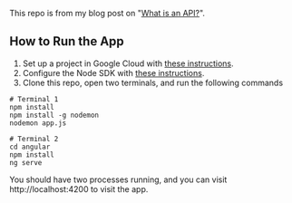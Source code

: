 This repo is from my blog post on "[What is an API?](https://www.zachgollwitzer.com/posts/what-is-an-api/)".

## How to Run the App

1. Set up a project in Google Cloud with [these instructions](https://cloud.google.com/vision/docs/setup).
2. Configure the Node SDK with [these instructions](https://cloud.google.com/vision/docs/libraries).
3. Clone this repo, open two terminals, and run the following commands

```
# Terminal 1
npm install
npm install -g nodemon
nodemon app.js
```

```
# Terminal 2
cd angular
npm install
ng serve
```

You should have two processes running, and you can visit http://localhost:4200 to visit the app.
